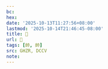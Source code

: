 ```yaml
---
bc:
hex:
date: '2025-10-13T11:27:56+08:00'
lastmod: '2025-10-14T21:46:45-08:00'
title: 󰚩
url: 󰚩
tags: [帥, 帥]
src: GHZR, DCCV
note:
---
```

